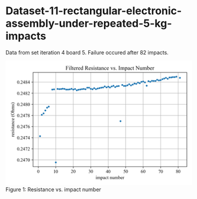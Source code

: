 # Dataset-11-rectangular-electronic-assembly-under-repeated-5-kg-impacts
Data from set iteration 4 board 5. Failure occured after 82 impacts.

![Figure 1](Figures/4_5_metric_plot.png)
Figure 1: Resistance vs. impact number
